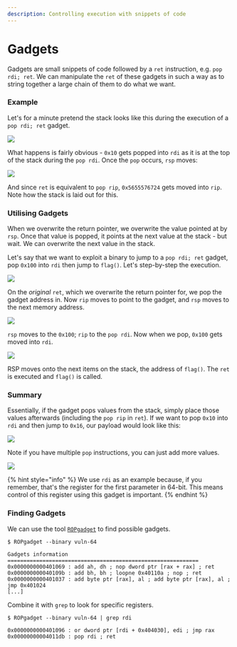 ```yaml
---
description: Controlling execution with snippets of code
---
```


# Gadgets

Gadgets are small snippets of code followed by a `ret` instruction, e.g. `pop rdi; ret`. We can manipulate the `ret` of these gadgets in such a way as to string together a large chain of them to do what we want.

### Example

Let's for a minute pretend the stack looks like this during the execution of a `pop rdi; ret` gadget.

![](../../../.gitbook/assets/image%20%2820%29.png)

What happens is fairly obvious - `0x10` gets popped into `rdi` as it is at the top of the stack during the `pop rdi`. Once the `pop` occurs, `rsp` moves:

![](../../../.gitbook/assets/image%20%2822%29.png)

And since `ret` is equivalent to `pop rip`, `0x5655576724` gets moved into `rip`. Note how the stack is laid out for this.

### Utilising Gadgets

When we overwrite the return pointer, we overwrite the value pointed at by `rsp`. Once that value is popped, it points at the next value at the stack - but wait. We can overwrite the next value in the stack.

Let's say that we want to exploit a binary to jump to a `pop rdi; ret` gadget, pop `0x100` into `rdi` then jump to `flag()`. Let's step-by-step the execution.

![](../../../.gitbook/assets/image%20%2823%29.png)

On the _original_ `ret`, which we overwrite the return pointer for, we pop the gadget address in. Now `rip` moves to point to the gadget, and `rsp` moves to the next memory address.

![](../../../.gitbook/assets/image%20%2825%29.png)

`rsp` moves to the `0x100`; `rip` to the `pop rdi`. Now when we pop, `0x100` gets moved into `rdi`.

![](../../../.gitbook/assets/image%20%2821%29.png)

RSP moves onto the next items on the stack, the address of `flag()`. The `ret` is executed and `flag()` is called.

### Summary

Essentially, if the gadget pops values from the stack, simply place those values afterwards \(including the `pop rip` in `ret`\). If we want to pop `0x10` into `rdi` and then jump to `0x16`, our payload would look like this:

![](../../../.gitbook/assets/image%20%2824%29.png)

Note if you have multiple `pop` instructions, you can just add more values.

![](../../../.gitbook/assets/image%20%2826%29.png)

{% hint style="info" %}
We use `rdi` as an example because, if you remember, that's the register for the first parameter in 64-bit. This means control of this register using this gadget is important.
{% endhint %}

### Finding Gadgets

We can use the tool [`ROPgadget`](https://github.com/JonathanSalwan/ROPgadget) to find possible gadgets.

```text
$ ROPgadget --binary vuln-64

Gadgets information
============================================================
0x0000000000401069 : add ah, dh ; nop dword ptr [rax + rax] ; ret
0x000000000040109b : add bh, bh ; loopne 0x40110a ; nop ; ret
0x0000000000401037 : add byte ptr [rax], al ; add byte ptr [rax], al ; jmp 0x401024
[...]
```

Combine it with `grep` to look for specific registers.

```text
$ ROPgadget --binary vuln-64 | grep rdi

0x0000000000401096 : or dword ptr [rdi + 0x404030], edi ; jmp rax
0x00000000004011db : pop rdi ; ret
```


